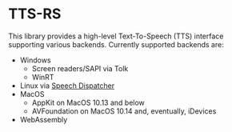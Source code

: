 # TTS-RS

This library provides a high-level Text-To-Speech (TTS) interface supporting various backends. Currently supported backends are:

* Windows
  * Screen readers/SAPI via Tolk
  * WinRT
* Linux via [Speech Dispatcher](https://freebsoft.org/speechd)
* MacOS
  * AppKit on MacOS 10.13 and below
  * AVFoundation on MacOS 10.14 and, eventually, iDevices
* WebAssembly

